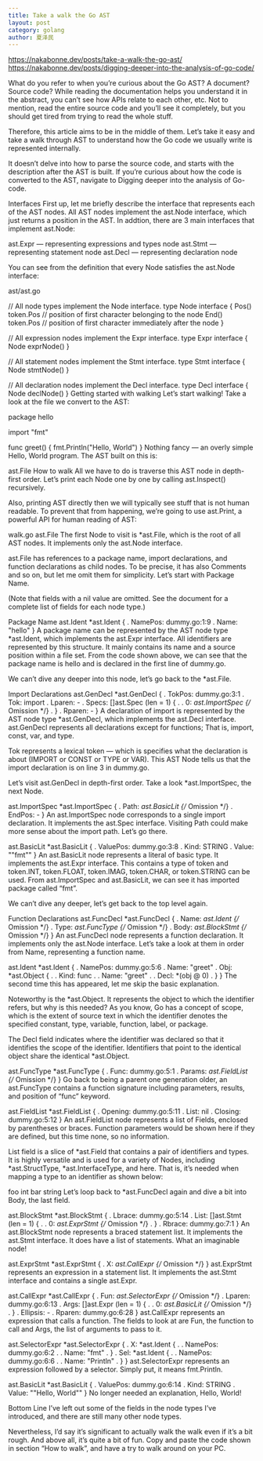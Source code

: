 ```yaml
---
title: Take a walk the Go AST
layout: post
category: golang
author: 夏泽民
---
```

https://nakabonne.dev/posts/take-a-walk-the-go-ast/
https://nakabonne.dev/posts/digging-deeper-into-the-analysis-of-go-code/

What do you refer to when you’re curious about the Go AST? A document? Source code? While reading the documentation helps you understand it in the abstract, you can’t see how APIs relate to each other, etc. Not to mention, read the entire source code and you’ll see it completely, but you should get tired from trying to read the whole stuff.

Therefore, this article aims to be in the middle of them. Let’s take it easy and take a walk through AST to understand how the Go code we usually write is represented internally.

It doesn’t delve into how to parse the source code, and starts with the description after the AST is built. If you’re curious about how the code is converted to the AST, navigate to Digging deeper into the analysis of Go-code.
<!-- more -->
Interfaces
First up, let me briefly describe the interface that represents each of the AST nodes. All AST nodes implement the ast.Node interface, which just returns a position in the AST.
In addtion, there are 3 main interfaces that implement ast.Node:

ast.Expr — representing expressions and types node
ast.Stmt — representing statement node
ast.Decl — representing declaration node

You can see from the definition that every Node satisfies the ast.Node interface:

ast/ast.go

// All node types implement the Node interface.
type Node interface {
	Pos() token.Pos // position of first character belonging to the node
	End() token.Pos // position of first character immediately after the node
}

// All expression nodes implement the Expr interface.
type Expr interface {
	Node
	exprNode()
}

// All statement nodes implement the Stmt interface.
type Stmt interface {
	Node
	stmtNode()
}

// All declaration nodes implement the Decl interface.
type Decl interface {
	Node
	declNode()
}
Getting started with walking
Let’s start walking! Take a look at the file we convert to the AST:

package hello

import "fmt"

func greet() {
	fmt.Println("Hello, World")
}
Nothing fancy — an overly simple Hello, World program. The AST built on this is:

ast.File
How to walk
All we have to do is traverse this AST node in depth-first order. Let’s print each Node one by one by calling ast.Inspect() recursively.

Also, printing AST directly then we will typically see stuff that is not human readable. To prevent that from happening, we’re going to use ast.Print, a powerful API for human reading of AST:

walk.go
ast.File
The first Node to visit is *ast.File, which is the root of all AST nodes. It implements only the ast.Node interface.


ast.File has references to a package name, import declarations, and function declarations as child nodes. To be precise, it has also Comments and so on, but let me omit them for simplicity. Let’s start with Package Name.

(Note that fields with a nil value are omitted. See the document for a complete list of fields for each node type.)

Package Name
ast.Ident
*ast.Ident {
.  NamePos: dummy.go:1:9
.  Name: "hello"
}
A package name can be represented by the AST node type *ast.Ident, which implements the ast.Expr interface. All identifiers are represented by this structure. It mainly contains its name and a source position within a file set.
From the code shown above, we can see that the package name is hello and is declared in the first line of dummy.go.

We can’t dive any deeper into this node, let’s go back to the *ast.File.

Import Declarations
ast.GenDecl
*ast.GenDecl {
.  TokPos: dummy.go:3:1
.  Tok: import
.  Lparen: -
.  Specs: []ast.Spec (len = 1) {
.  .  0: *ast.ImportSpec {/* Omission */}
.  }
.  Rparen: -
}
A declaration of import is represented by the AST node type *ast.GenDecl, which implements the ast.Decl interface. ast.GenDecl represents all declarations except for functions; That is, import, const, var, and type.

Tok represents a lexical token — which is specifies what the declaration is about (IMPORT or CONST or TYPE or VAR).
This AST Node tells us that the import declaration is on line 3 in dummy.go.

Let’s visit ast.GenDecl in depth-first order. Take a look *ast.ImportSpec, the next Node.

ast.ImportSpec
*ast.ImportSpec {
.  Path: *ast.BasicLit {/* Omission */}
.  EndPos: -
}
An ast.ImportSpec node corresponds to a single import declaration. It implements the ast.Spec interface. Visiting Path could make more sense about the import path. Let’s go there.

ast.BasicLit
*ast.BasicLit {
.  ValuePos: dummy.go:3:8
.  Kind: STRING
.  Value: "\"fmt\""
}
An ast.BasicLit node represents a literal of basic type. It implements the ast.Expr interface. This contains a type of token and token.INT, token.FLOAT, token.IMAG, token.CHAR, or token.STRING can be used.
From ast.ImportSpec and ast.BasicLit, we can see it has imported package called “fmt”.

We can’t dive any deeper, let’s get back to the top level again.

Function Declarations
ast.FuncDecl
*ast.FuncDecl {
.  Name: *ast.Ident {/* Omission */}
.  Type: *ast.FuncType {/* Omission */}
.  Body: *ast.BlockStmt {/* Omission */}
}
An ast.FuncDecl node represents a function declaration. It implements only the ast.Node interface. Let’s take a look at them in order from Name, representing a function name.

ast.Ident
*ast.Ident {
.  NamePos: dummy.go:5:6
.  Name: "greet"
.  Obj: *ast.Object {
.  .  Kind: func
.  .  Name: "greet"
.  .  Decl: *(obj @ 0)
.  }
}
The second time this has appeared, let me skip the basic explanation.

Noteworthy is the *ast.Object. It represents the object to which the identifier refers, but why is this needed? As you know, Go has a concept of scope, which is the extent of source text in which the identifier denotes the specified constant, type, variable, function, label, or package.

The Decl field indicates where the identifier was declared so that it identifies the scope of the identifier. Identifiers that point to the identical object share the identical *ast.Object.

ast.FuncType
*ast.FuncType {
.  Func: dummy.go:5:1
.  Params: *ast.FieldList {/* Omission */}
}
Go back to being a parent one generation older, an ast.FuncType contains a function signature including parameters, results, and position of “func” keyword.

ast.FieldList
*ast.FieldList {
.  Opening: dummy.go:5:11
.  List: nil
.  Closing: dummy.go:5:12
}
An ast.FieldList node represents a list of Fields, enclosed by parentheses or braces. Function parameters would be shown here if they are defined, but this time none, so no information.

List field is a slice of *ast.Field that contains a pair of identifiers and types. It is highly versatile and is used for a variety of Nodes, including *ast.StructType, *ast.InterfaceType, and here. That is, it’s needed when mapping a type to an identifier as shown below:

foo int
bar string
Let’s loop back to *ast.FuncDecl again and dive a bit into Body, the last field.

ast.BlockStmt
*ast.BlockStmt {
.  Lbrace: dummy.go:5:14
.  List: []ast.Stmt (len = 1) {
.  .  0: *ast.ExprStmt {/* Omission */}
.  }
.  Rbrace: dummy.go:7:1
}
An ast.BlockStmt node represents a braced statement list. It implements the ast.Stmt interface. It does have a list of statements. What an imaginable node!

ast.ExprStmt
*ast.ExprStmt {
.  X: *ast.CallExpr {/* Omission */}
}
ast.ExprStmt represents an expression in a statement list. It implements the ast.Stmt interface and contains a single ast.Expr.

ast.CallExpr
*ast.CallExpr {
.  Fun: *ast.SelectorExpr {/* Omission */}
.  Lparen: dummy.go:6:13
.  Args: []ast.Expr (len = 1) {
.  .  0: *ast.BasicLit {/* Omission */}
.  }
.  Ellipsis: -
.  Rparen: dummy.go:6:28
}
ast.CallExpr represents an expression that calls a function. The fields to look at are Fun, the function to call and Args, the list of arguments to pass to it.

ast.SelectorExpr
*ast.SelectorExpr {
.  X: *ast.Ident {
.  .  NamePos: dummy.go:6:2
.  .  Name: "fmt"
.  }
.  Sel: *ast.Ident {
.  .  NamePos: dummy.go:6:6
.  .  Name: "Println"
.  }
}
ast.SelectorExpr represents an expression followed by a selector. Simply put, it means fmt.Println.

ast.BasicLit
*ast.BasicLit {
.  ValuePos: dummy.go:6:14
.  Kind: STRING
.  Value: "\"Hello, World\""
}
No longer needed an explanation, Hello, World!

Bottom Line
I’ve left out some of the fields in the node types I’ve introduced, and there are still many other node types.

Nevertheless, I’d say it’s significant to actually walk the walk even if it’s a bit rough. And above all, it’s quite a bit of fun. Copy and paste the code shown in section “How to walk”, and have a try to walk around on your PC.
